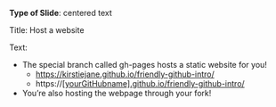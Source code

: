 **Type of Slide**: centered text

Title: Host a website

Text: 

* The special branch called gh-pages hosts a static website for you!
  * https://kirstiejane.github.io/friendly-github-intro/
  * https://[[yourGitHubname\].github.io/friendly-github-intro/](https://kirstiejane.github.io/friendly-github-intro/)
* You’re also hosting the webpage through your fork!

